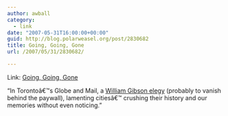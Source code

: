```yaml
---
author: awball
category:
  - link
date: "2007-05-31T16:00:00+00:00"
guid: http://blog.polarweasel.org/post/2830682
title: Going, Going, Gone
url: /2007/05/31/2830682/

---
```

Link: [Going, Going, Gone](http://www.tbray.org/ongoing/When/200x/2007/05/31/Gone-World)

“In Torontoâ€™s Globe and Mail, a [William Gibson elegy](http://www.theglobeandmail.com/servlet/story/RTGAM.20070530.wlum-gibson0531/BNStory/luminato/) (probably to vanish behind the paywall), lamenting citiesâ€™ crushing their history and our memories without even noticing.”
